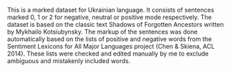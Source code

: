 This is a marked dataset for Ukrainian language. It consists of sentences marked 0, 1 or 2 for negative, neutral or positive mode respectively. The dataset is based on the classic text Shadows of Forgotten Ancestors written by Mykhailo Kotsiubynsky. The markup of the sentences was done automatically based on the lists of positive and negative words from the Sentiment Lexicons for All Major Languages project (Chen & Skiena, ACL 2014). These lists were checked and edited manually by me to exclude ambiguous and mistakenly included words.
